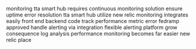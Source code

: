 monitoring tta smart hub requires continuous monitoring solution ensure uptime error resolution tta smart hub utilize new relic monitoring integrates easily front end backend code track performance metric error fedramp approved handle alerting via integration flexible alerting platform grow consequence log analysis performance monitoring becomes far easier new relic place